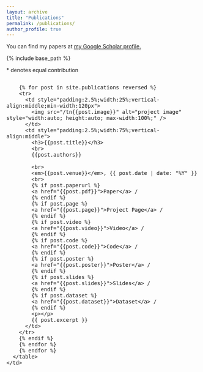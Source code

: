 ```yaml
---
layout: archive
title: "Publications"
permalink: /publications/
author_profile: true
---
```



You can find my papers at <u><a href="https://scholar.google.fr/citations?user=UpV5wyYAAAAJ&hl=en">my Google Scholar profile</a>.</u>

{% include base_path %}

\* denotes equal contribution

<table style="width:100%;max-width:800px;border:0px;border-spacing:0px;border-collapse:separate;margin-right:auto;margin-left:auto;">
  <tr style="padding:0px">
    <td style="padding:0px">
      <table style="width:100%;border:0px;border-spacing:0px;border-collapse:separate;margin-right:auto;margin-left:auto;">

        {% for post in site.publications reversed %}
        <tr>
          <td style="padding:2.5%;width:25%;vertical-align:middle;min-width:120px">
            <img src="/tn{{post.image}}" alt="project image" style="width:auto; height:auto; max-width:100%;" />
          </td>
          <td style="padding:2.5%;width:75%;vertical-align:middle">
            <h3>{{post.title}}</h3>
            <br>
            {{post.authors}}

            <br>
            <em>{{post.venue}}</em>, {{ post.date | date: "%Y" }}
            <br>
            {% if post.paperurl %}
            <a href="{{post.pdf}}">Paper</a> /
            {% endif %}
            {% if post.page %}
            <a href="{{post.page}}">Project Page</a> /
            {% endif %}
            {% if post.video %}
            <a href="{{post.video}}">Video</a> /
            {% endif %}
            {% if post.code %}
            <a href="{{post.code}}">Code</a> /
            {% endif %}
            {% if post.poster %}
            <a href="{{post.poster}}">Poster</a> /
            {% endif %}
            {% if post.slides %}
            <a href="{{post.slides}}">Slides</a> /
            {% endif %}
            {% if post.dataset %}
            <a href="{{post.dataset}}">Dataset</a> /
            {% endif %}
            <p></p>
            {{ post.excerpt }}
          </td>
        </tr>
        {% endif %}
        {% endfor %}
        {% endfor %}
      </table>
    </td>
  </tr>
</table>

